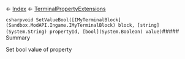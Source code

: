 ← [Index](Api-Index) ← [TerminalPropertyExtensions](Sandbox.ModAPI.Interfaces.TerminalPropertyExtensions)

```csharpvoid SetValueBool([IMyTerminalBlock](Sandbox.ModAPI.Ingame.IMyTerminalBlock) block, [string](System.String) propertyId, [bool](System.Boolean) value)```##### Summary

Set bool value of property

